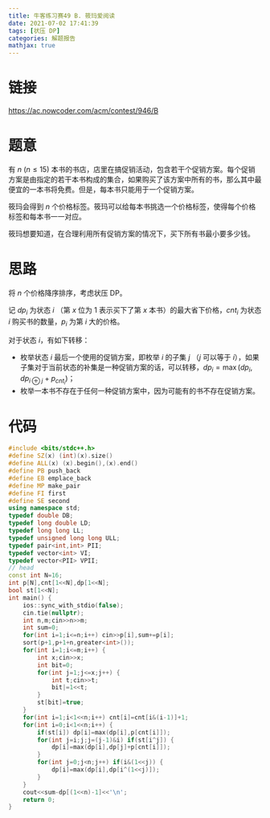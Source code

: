 ```yaml
---
title: 牛客练习赛49 B. 筱玛爱阅读
date: 2021-07-02 17:41:39
tags: [状压 DP]
categories: 解题报告
mathjax: true
---
```


# 链接

<https://ac.nowcoder.com/acm/contest/946/B>

# 题意

有 $n$ $(n\le 15)$ 本书的书店，店里在搞促销活动，包含若干个促销方案。每个促销方案是由指定的若干本书构成的集合，如果购买了该方案中所有的书，那么其中最便宜的一本书将免费。但是，每本书只能用于一个促销方案。

筱玛会得到 $n$ 个价格标签。筱玛可以给每本书挑选一个价格标签，使得每个价格标签和每本书一一对应。

筱玛想要知道，在合理利用所有促销方案的情况下，买下所有书最小要多少钱。


<!--more-->

# 思路

将 $n$ 个价格降序排序，考虑状压 DP。

记 $dp_i$ 为状态 $i$ （第 $x$ 位为 $1$ 表示买下了第 $x$ 本书）的最大省下价格，$cnt_i$ 为状态 $i$ 购买书的数量，$p_i$ 为第 $i$ 大的价格。

对于状态 $i$，有如下转移：

- 枚举状态 $i$ 最后一个使用的促销方案，即枚举 $i$ 的子集 $j$ （$j$ 可以等于 $i$），如果子集对于当前状态的补集是一种促销方案的话，可以转移，$dp_i=\max(dp_i,dp_{i \oplus j}+p_{cnt_{i}})$；
- 枚举一本书不存在于任何一种促销方案中，因为可能有的书不存在促销方案。

# 代码

```cpp
#include <bits/stdc++.h>
#define SZ(x) (int)(x).size()
#define ALL(x) (x).begin(),(x).end()
#define PB push_back
#define EB emplace_back
#define MP make_pair
#define FI first
#define SE second
using namespace std;
typedef double DB;
typedef long double LD;
typedef long long LL;
typedef unsigned long long ULL;
typedef pair<int,int> PII;
typedef vector<int> VI;
typedef vector<PII> VPII;
// head
const int N=16;
int p[N],cnt[1<<N],dp[1<<N];
bool st[1<<N];
int main() {
    ios::sync_with_stdio(false);
    cin.tie(nullptr);
    int n,m;cin>>n>>m;
    int sum=0;
    for(int i=1;i<=n;i++) cin>>p[i],sum+=p[i];
    sort(p+1,p+1+n,greater<int>());
    for(int i=1;i<=m;i++) {
        int x;cin>>x;
        int bit=0;
        for(int j=1;j<=x;j++) {
            int t;cin>>t;
            bit|=1<<t;
        }
        st[bit]=true;
    }
    for(int i=1;i<1<<n;i++) cnt[i]=cnt[i&(i-1)]+1;
    for(int i=0;i<1<<n;i++) {
        if(st[i]) dp[i]=max(dp[i],p[cnt[i]]);
        for(int j=i;j;j=(j-1)&i) if(st[i^j]) {
            dp[i]=max(dp[i],dp[j]+p[cnt[i]]);
        }
        for(int j=0;j<n;j++) if(i&(1<<j)) {
            dp[i]=max(dp[i],dp[i^(1<<j)]);
        }
    }
    cout<<sum-dp[(1<<n)-1]<<'\n';
    return 0;
}
```